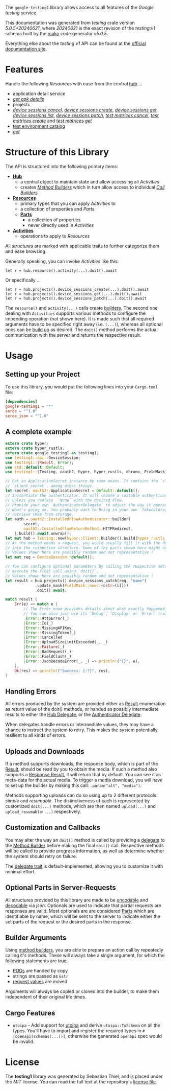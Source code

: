 <!---
DO NOT EDIT !
This file was generated automatically from 'src/generator/templates/api/README.md.mako'
DO NOT EDIT !
-->
The `google-testing1` library allows access to all features of the *Google testing* service.

This documentation was generated from *testing* crate version *5.0.5+20240621*, where *20240621* is the exact revision of the *testing:v1* schema built by the [mako](http://www.makotemplates.org/) code generator *v5.0.5*.

Everything else about the *testing* *v1* API can be found at the
[official documentation site](https://firebase.google.com/docs/test-lab/).
# Features

Handle the following *Resources* with ease from the central [hub](https://docs.rs/google-testing1/5.0.5+20240621/google_testing1/Testing) ... 

* application detail service
 * [*get apk details*](https://docs.rs/google-testing1/5.0.5+20240621/google_testing1/api::ApplicationDetailServiceGetApkDetailCall)
* projects
 * [*device sessions cancel*](https://docs.rs/google-testing1/5.0.5+20240621/google_testing1/api::ProjectDeviceSessionCancelCall), [*device sessions create*](https://docs.rs/google-testing1/5.0.5+20240621/google_testing1/api::ProjectDeviceSessionCreateCall), [*device sessions get*](https://docs.rs/google-testing1/5.0.5+20240621/google_testing1/api::ProjectDeviceSessionGetCall), [*device sessions list*](https://docs.rs/google-testing1/5.0.5+20240621/google_testing1/api::ProjectDeviceSessionListCall), [*device sessions patch*](https://docs.rs/google-testing1/5.0.5+20240621/google_testing1/api::ProjectDeviceSessionPatchCall), [*test matrices cancel*](https://docs.rs/google-testing1/5.0.5+20240621/google_testing1/api::ProjectTestMatriceCancelCall), [*test matrices create*](https://docs.rs/google-testing1/5.0.5+20240621/google_testing1/api::ProjectTestMatriceCreateCall) and [*test matrices get*](https://docs.rs/google-testing1/5.0.5+20240621/google_testing1/api::ProjectTestMatriceGetCall)
* [test environment catalog](https://docs.rs/google-testing1/5.0.5+20240621/google_testing1/api::TestEnvironmentCatalog)
 * [*get*](https://docs.rs/google-testing1/5.0.5+20240621/google_testing1/api::TestEnvironmentCatalogGetCall)




# Structure of this Library

The API is structured into the following primary items:

* **[Hub](https://docs.rs/google-testing1/5.0.5+20240621/google_testing1/Testing)**
    * a central object to maintain state and allow accessing all *Activities*
    * creates [*Method Builders*](https://docs.rs/google-testing1/5.0.5+20240621/google_testing1/client::MethodsBuilder) which in turn
      allow access to individual [*Call Builders*](https://docs.rs/google-testing1/5.0.5+20240621/google_testing1/client::CallBuilder)
* **[Resources](https://docs.rs/google-testing1/5.0.5+20240621/google_testing1/client::Resource)**
    * primary types that you can apply *Activities* to
    * a collection of properties and *Parts*
    * **[Parts](https://docs.rs/google-testing1/5.0.5+20240621/google_testing1/client::Part)**
        * a collection of properties
        * never directly used in *Activities*
* **[Activities](https://docs.rs/google-testing1/5.0.5+20240621/google_testing1/client::CallBuilder)**
    * operations to apply to *Resources*

All *structures* are marked with applicable traits to further categorize them and ease browsing.

Generally speaking, you can invoke *Activities* like this:

```Rust,ignore
let r = hub.resource().activity(...).doit().await
```

Or specifically ...

```ignore
let r = hub.projects().device_sessions_create(...).doit().await
let r = hub.projects().device_sessions_get(...).doit().await
let r = hub.projects().device_sessions_patch(...).doit().await
```

The `resource()` and `activity(...)` calls create [builders][builder-pattern]. The second one dealing with `Activities` 
supports various methods to configure the impending operation (not shown here). It is made such that all required arguments have to be 
specified right away (i.e. `(...)`), whereas all optional ones can be [build up][builder-pattern] as desired.
The `doit()` method performs the actual communication with the server and returns the respective result.

# Usage

## Setting up your Project

To use this library, you would put the following lines into your `Cargo.toml` file:

```toml
[dependencies]
google-testing1 = "*"
serde = "^1.0"
serde_json = "^1.0"
```

## A complete example

```Rust
extern crate hyper;
extern crate hyper_rustls;
extern crate google_testing1 as testing1;
use testing1::api::DeviceSession;
use testing1::{Result, Error};
use std::default::Default;
use testing1::{Testing, oauth2, hyper, hyper_rustls, chrono, FieldMask};

// Get an ApplicationSecret instance by some means. It contains the `client_id` and 
// `client_secret`, among other things.
let secret: oauth2::ApplicationSecret = Default::default();
// Instantiate the authenticator. It will choose a suitable authentication flow for you, 
// unless you replace  `None` with the desired Flow.
// Provide your own `AuthenticatorDelegate` to adjust the way it operates and get feedback about 
// what's going on. You probably want to bring in your own `TokenStorage` to persist tokens and
// retrieve them from storage.
let auth = oauth2::InstalledFlowAuthenticator::builder(
        secret,
        oauth2::InstalledFlowReturnMethod::HTTPRedirect,
    ).build().await.unwrap();
let mut hub = Testing::new(hyper::Client::builder().build(hyper_rustls::HttpsConnectorBuilder::new().with_native_roots().unwrap().https_or_http().enable_http1().build()), auth);
// As the method needs a request, you would usually fill it with the desired information
// into the respective structure. Some of the parts shown here might not be applicable !
// Values shown here are possibly random and not representative !
let mut req = DeviceSession::default();

// You can configure optional parameters by calling the respective setters at will, and
// execute the final call using `doit()`.
// Values shown here are possibly random and not representative !
let result = hub.projects().device_sessions_patch(req, "name")
             .update_mask(FieldMask::new::<&str>(&[]))
             .doit().await;

match result {
    Err(e) => match e {
        // The Error enum provides details about what exactly happened.
        // You can also just use its `Debug`, `Display` or `Error` traits
         Error::HttpError(_)
        |Error::Io(_)
        |Error::MissingAPIKey
        |Error::MissingToken(_)
        |Error::Cancelled
        |Error::UploadSizeLimitExceeded(_, _)
        |Error::Failure(_)
        |Error::BadRequest(_)
        |Error::FieldClash(_)
        |Error::JsonDecodeError(_, _) => println!("{}", e),
    },
    Ok(res) => println!("Success: {:?}", res),
}

```
## Handling Errors

All errors produced by the system are provided either as [Result](https://docs.rs/google-testing1/5.0.5+20240621/google_testing1/client::Result) enumeration as return value of
the doit() methods, or handed as possibly intermediate results to either the 
[Hub Delegate](https://docs.rs/google-testing1/5.0.5+20240621/google_testing1/client::Delegate), or the [Authenticator Delegate](https://docs.rs/yup-oauth2/*/yup_oauth2/trait.AuthenticatorDelegate.html).

When delegates handle errors or intermediate values, they may have a chance to instruct the system to retry. This 
makes the system potentially resilient to all kinds of errors.

## Uploads and Downloads
If a method supports downloads, the response body, which is part of the [Result](https://docs.rs/google-testing1/5.0.5+20240621/google_testing1/client::Result), should be
read by you to obtain the media.
If such a method also supports a [Response Result](https://docs.rs/google-testing1/5.0.5+20240621/google_testing1/client::ResponseResult), it will return that by default.
You can see it as meta-data for the actual media. To trigger a media download, you will have to set up the builder by making
this call: `.param("alt", "media")`.

Methods supporting uploads can do so using up to 2 different protocols: 
*simple* and *resumable*. The distinctiveness of each is represented by customized 
`doit(...)` methods, which are then named `upload(...)` and `upload_resumable(...)` respectively.

## Customization and Callbacks

You may alter the way an `doit()` method is called by providing a [delegate](https://docs.rs/google-testing1/5.0.5+20240621/google_testing1/client::Delegate) to the 
[Method Builder](https://docs.rs/google-testing1/5.0.5+20240621/google_testing1/client::CallBuilder) before making the final `doit()` call. 
Respective methods will be called to provide progress information, as well as determine whether the system should 
retry on failure.

The [delegate trait](https://docs.rs/google-testing1/5.0.5+20240621/google_testing1/client::Delegate) is default-implemented, allowing you to customize it with minimal effort.

## Optional Parts in Server-Requests

All structures provided by this library are made to be [encodable](https://docs.rs/google-testing1/5.0.5+20240621/google_testing1/client::RequestValue) and 
[decodable](https://docs.rs/google-testing1/5.0.5+20240621/google_testing1/client::ResponseResult) via *json*. Optionals are used to indicate that partial requests are responses 
are valid.
Most optionals are are considered [Parts](https://docs.rs/google-testing1/5.0.5+20240621/google_testing1/client::Part) which are identifiable by name, which will be sent to 
the server to indicate either the set parts of the request or the desired parts in the response.

## Builder Arguments

Using [method builders](https://docs.rs/google-testing1/5.0.5+20240621/google_testing1/client::CallBuilder), you are able to prepare an action call by repeatedly calling it's methods.
These will always take a single argument, for which the following statements are true.

* [PODs][wiki-pod] are handed by copy
* strings are passed as `&str`
* [request values](https://docs.rs/google-testing1/5.0.5+20240621/google_testing1/client::RequestValue) are moved

Arguments will always be copied or cloned into the builder, to make them independent of their original life times.

[wiki-pod]: http://en.wikipedia.org/wiki/Plain_old_data_structure
[builder-pattern]: http://en.wikipedia.org/wiki/Builder_pattern
[google-go-api]: https://github.com/google/google-api-go-client

## Cargo Features

* `utoipa` - Add support for [utoipa](https://crates.io/crates/utoipa) and derive `utoipa::ToSchema` on all
the types. You'll have to import and register the required types in `#[openapi(schemas(...))]`, otherwise the
generated `openapi` spec would be invalid.


# License
The **testing1** library was generated by Sebastian Thiel, and is placed 
under the *MIT* license.
You can read the full text at the repository's [license file][repo-license].

[repo-license]: https://github.com/Byron/google-apis-rsblob/main/LICENSE.md

